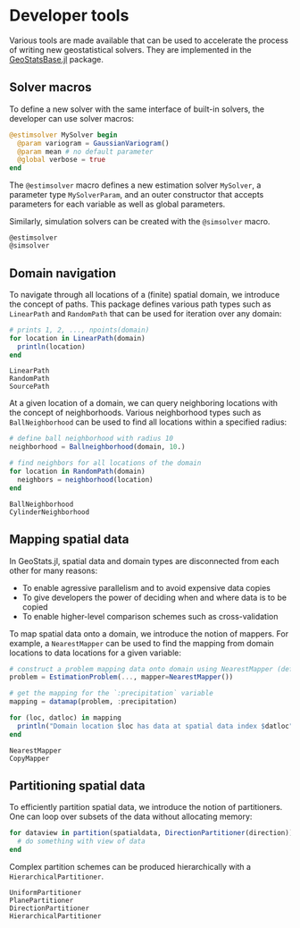 # Developer tools

Various tools are made available that can be used to accelerate the process of writing
new geostatistical solvers. They are implemented in the
[GeoStatsBase.jl](https://github.com/juliohm/GeoStatsBase.jl) package.

## Solver macros

To define a new solver with the same interface of built-in solvers, the developer
can use solver macros:

```julia
@estimsolver MySolver begin
  @param variogram = GaussianVariogram()
  @param mean # no default parameter
  @global verbose = true
end
```

The `@estimsolver` macro defines a new estimation solver `MySolver`, a parameter type
`MySolverParam`, and an outer constructor that accepts parameters for each variable as
well as global parameters.

Similarly, simulation solvers can be created with the `@simsolver` macro.

```@docs
@estimsolver
@simsolver
```

## Domain navigation

To navigate through all locations of a (finite) spatial domain, we introduce the concept
of paths. This package defines various path types such as `LinearPath` and `RandomPath`
that can be used for iteration over any domain:

```julia
# prints 1, 2, ..., npoints(domain)
for location in LinearPath(domain)
  println(location)
end
```

```@docs
LinearPath
RandomPath
SourcePath
```

At a given location of a domain, we can query neighboring locations with the concept of
neighborhoods. Various neighborhood types such as `BallNeighborhood` can be used to find
all locations within a specified radius:

```julia
# define ball neighborhood with radius 10
neighborhood = Ballneighborhood(domain, 10.)

# find neighbors for all locations of the domain
for location in RandomPath(domain)
  neighbors = neighborhood(location)
end
```

```@docs
BallNeighborhood
CylinderNeighborhood
```

## Mapping spatial data

In GeoStats.jl, spatial data and domain types are disconnected from each other for many reasons:

- To enable agressive parallelism and to avoid expensive data copies
- To give developers the power of deciding when and where data is to be copied
- To enable higher-level comparison schemes such as cross-validation

To map spatial data onto a domain, we introduce the notion of mappers. For example, a `NearestMapper`
can be used to find the mapping from domain locations to data locations for a given variable:

```julia
# construct a problem mapping data onto domain using NearestMapper (default)
problem = EstimationProblem(..., mapper=NearestMapper())

# get the mapping for the `:precipitation` variable
mapping = datamap(problem, :precipitation)

for (loc, datloc) in mapping
  println("Domain location $loc has data at spatial data index $datloc")
end
```

```@docs
NearestMapper
CopyMapper
```

## Partitioning spatial data

To efficiently partition spatial data, we introduce the notion of partitioners. One can
loop over subsets of the data without allocating memory:

```julia
for dataview in partition(spatialdata, DirectionPartitioner(direction))
  # do something with view of data
end
```

Complex partition schemes can be produced hierarchically with a `HierarchicalPartitioner`.

```@docs
UniformPartitioner
PlanePartitioner
DirectionPartitioner
HierarchicalPartitioner
```
